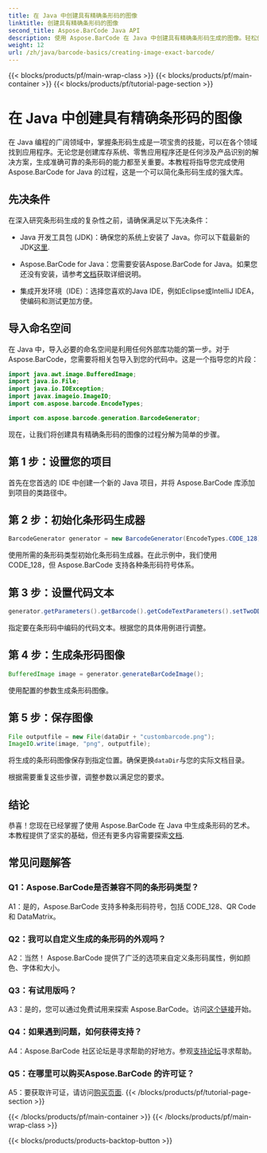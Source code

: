 ```yaml
---
title: 在 Java 中创建具有精确条形码的图像
linktitle: 创建具有精确条形码的图像
second_title: Aspose.BarCode Java API
description: 使用 Aspose.BarCode 在 Java 中创建具有精确条形码生成的图像。轻松创建自定义条形码。浏览文档、下载并获取支持。
weight: 12
url: /zh/java/barcode-basics/creating-image-exact-barcode/
---
```


{{< blocks/products/pf/main-wrap-class >}}
{{< blocks/products/pf/main-container >}}
{{< blocks/products/pf/tutorial-page-section >}}

# 在 Java 中创建具有精确条形码的图像

在 Java 编程的广阔领域中，掌握条形码生成是一项宝贵的技能，可以在各个领域找到应用程序。无论您是创建库存系统、零售应用程序还是任何涉及产品识别的解决方案，生成准确可靠的条形码的能力都至关重要。本教程将指导您完成使用 Aspose.BarCode for Java 的过程，这是一个可以简化条形码生成的强大库。

## 先决条件

在深入研究条形码生成的复杂性之前，请确保满足以下先决条件：

-  Java 开发工具包 (JDK)：确保您的系统上安装了 Java。你可以下载最新的JDK[这里](https://www.oracle.com/java/technologies/javase-downloads.html).

-  Aspose.BarCode for Java：您需要安装Aspose.BarCode for Java。如果您还没有安装，请参考[文档](https://reference.aspose.com/barcode/java/)获取详细说明。

- 集成开发环境（IDE）：选择您喜欢的Java IDE，例如Eclipse或IntelliJ IDEA，使编码和测试更加方便。

## 导入命名空间

在 Java 中，导入必要的命名空间是利用任何外部库功能的第一步。对于Aspose.BarCode，您需要将相关包导入到您的代码中。这是一个指导您的片段：

```java
import java.awt.image.BufferedImage;
import java.io.File;
import java.io.IOException;
import javax.imageio.ImageIO;
import com.aspose.barcode.EncodeTypes;

import com.aspose.barcode.generation.BarcodeGenerator;
```

现在，让我们将创建具有精确条形码的图像的过程分解为简单的步骤。

## 第 1 步：设置您的项目

首先在您首选的 IDE 中创建一个新的 Java 项目，并将 Aspose.BarCode 库添加到项目的类路径中。

## 第 2 步：初始化条形码生成器

```java
BarcodeGenerator generator = new BarcodeGenerator(EncodeTypes.CODE_128);
```

使用所需的条形码类型初始化条形码生成器。在此示例中，我们使用 CODE_128，但 Aspose.BarCode 支持各种条形码符号体系。

## 第 3 步：设置代码文本

```java
generator.getParameters().getBarcode().getCodeTextParameters().setTwoDDisplayText("123456");
```

指定要在条形码中编码的代码文本。根据您的具体用例进行调整。

## 第 4 步：生成条形码图像

```java
BufferedImage image = generator.generateBarCodeImage();
```

使用配置的参数生成条形码图像。

## 第 5 步：保存图像

```java
File outputfile = new File(dataDir + "custombarcode.png");
ImageIO.write(image, "png", outputfile);
```

将生成的条形码图像保存到指定位置。确保更换`dataDir`与您的实际文档目录。

根据需要重复这些步骤，调整参数以满足您的要求。

## 结论

恭喜！您现在已经掌握了使用 Aspose.BarCode 在 Java 中生成条形码的艺术。本教程提供了坚实的基础，但还有更多内容需要探索[文档](https://reference.aspose.com/barcode/java/).

## 常见问题解答

### Q1：Aspose.BarCode是否兼容不同的条形码类型？

A1：是的，Aspose.BarCode 支持多种条形码符号，包括 CODE_128、QR Code 和 DataMatrix。

### Q2：我可以自定义生成的条形码的外观吗？

A2：当然！ Aspose.BarCode 提供了广泛的选项来自定义条形码属性，例如颜色、字体和大小。

### Q3：有试用版吗？

 A3：是的，您可以通过免费试用来探索 Aspose.BarCode。访问[这个链接](https://releases.aspose.com/)开始。

### Q4：如果遇到问题，如何获得支持？

 A4：Aspose.BarCode 社区论坛是寻求帮助的好地方。参观[支持论坛](https://forum.aspose.com/c/barcode/13)寻求帮助。

### Q5：在哪里可以购买Aspose.BarCode 的许可证？

 A5：要获取许可证，请访问[购买页面](https://purchase.aspose.com/buy).
{{< /blocks/products/pf/tutorial-page-section >}}

{{< /blocks/products/pf/main-container >}}
{{< /blocks/products/pf/main-wrap-class >}}

{{< blocks/products/products-backtop-button >}}
